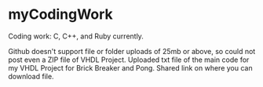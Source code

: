 # myCodingWork
Coding work: C, C++, and Ruby currently.

Github doesn't support file or folder uploads of 25mb or above, so could not post even a ZIP file of VHDL Project. Uploaded txt file of the main code for my VHDL Project for Brick Breaker and Pong. Shared link on where you can download file.
